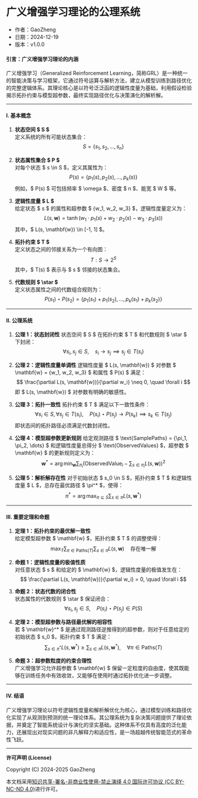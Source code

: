 # **广义增强学习理论的公理系统**

- 作者：GaoZheng
- 日期：2024-12-19
- 版本：v1.0.0

#### **引言：广义增强学习理论的内涵**
广义增强学习（Generalized Reinforcement Learning，简称GRL）是一种统一的智能决策与学习框架，它通过符号运算与解析方法，建立从模型训练到路径优化的完整逻辑体系。其理论核心是以符号泛泛函的逻辑性度量为基础，利用假设检验揭示拓扑约束与模型超参数，最终实现路径优化与决策演化的解析解。

---

#### **I. 基本概念**
1. **状态空间 $ S $**  
   定义系统的所有可能状态集合：  
   $$
   S = \{s_1, s_2, \dots, s_n\}
   $$

2. **状态属性集合 $ P $**  
   对每个状态 $ s \in S $，定义其属性为：  
   $$
   P(s) = \{p_1(s), p_2(s), \dots, p_k(s)\}
   $$
   例如，$ P(s) $ 可包括频率 $ \omega $、密度 $ n $、能宽 $ W $ 等。

3. **逻辑性度量 $ L $**  
   给定状态 $ s $ 的属性和超参数 $ \{w_1, w_2, w_3\} $，逻辑性度量定义为：  
   $$
   L(s, \mathbf{w}) = \tanh\left(w_1 \cdot p_1(s) + w_2 \cdot p_2(s) - w_3 \cdot p_3(s)\right)
   $$
   其中，$ L(s, \mathbf{w}) \in [-1, 1] $。

4. **拓扑约束 $ T $**  
   定义状态之间的邻接关系为一个有向图：  
   $$
   T: S \to 2^S
   $$
   其中，$ T(s) $ 表示与 $ s $ 邻接的状态集合。

5. **代数规则 $ \star $**  
   定义状态属性之间的代数组合规则为：  
   $$
   P(s_1) \star P(s_2) = \{p_1(s_1) + p_1(s_2), \dots, p_k(s_1) + p_k(s_2)\}
   $$

---

#### **II. 公理系统**

1. **公理 1：状态封闭性**
   状态空间 $ S $ 在拓扑约束 $ T $ 和代数规则 $ \star $ 下封闭：  
   $$
   \forall s_i, s_j \in S, \quad s_i \to s_j \implies s_j \in T(s_i)
   $$

2. **公理 2：逻辑性度量单调性**
   逻辑性度量 $ L(s, \mathbf{w}) $ 对参数 $ \mathbf{w} = \{w_1, w_2, w_3\} $ 和属性 $ P(s) $ 满足：  
   $$
   \frac{\partial L(s, \mathbf{w})}{\partial w_i} \neq 0, \quad \forall i
   $$
   即 $ L(s, \mathbf{w}) $ 对参数有明确的敏感性。

3. **公理 3：拓扑一致性**
   拓扑约束 $ T $ 满足以下一致性条件：  
   $$
   \forall s_i \in S, \forall s_j \in T(s_i), \quad P(s_i) \star P(s_j) \to P(s_k) \implies s_k \in T(s_j)
   $$
   即状态间的拓扑路径必须满足代数封闭性。

4. **公理 4：模型超参数更新规则**
   给定观测路径 $ \text{SamplePaths} = \{\pi_1, \pi_2, \dots\} $ 和逻辑性度量总得分 $ \text{ObservedValues} $，超参数 $ \mathbf{w} $ 的更新规则定义为：  
   $$
   \mathbf{w}^* = \arg\min_{\mathbf{w}} \sum_{\pi_i} \left(\text{ObservedValue}_i - \sum_{s \in \pi_i} L(s, \mathbf{w})\right)^2
   $$

5. **公理 5：解析解存在性**
   对于初始状态 $ s_0 \in S $，拓扑约束 $ T $ 和逻辑性度量 $ L $，总存在最优路径 $ \pi^* $，使得：  
   $$
   \pi^* = \arg\max_{\pi \subseteq S} \sum_{s \in \pi} L(s, \mathbf{w}^*)
   $$

---

#### **III. 重要定理和命题**

1. **定理 1：拓扑约束的最优解一致性**  
   给定模型超参数 $ \mathbf{w} $，拓扑约束 $ T $ 的调整使得：  
   $$
   \max_T \sum_{\pi \in \text{Paths}(T)} \sum_{s \in \pi} L(s, \mathbf{w}) \quad \text{存在唯一解}
   $$

2. **命题 1：逻辑性度量的极值性质**  
   对任意状态 $ s $ 和给定的 $ \mathbf{w} $，逻辑性度量的极值发生在：  
   $$
   \frac{\partial L(s, \mathbf{w})}{\partial w_i} = 0, \quad \forall i
   $$

3. **命题 2：状态代数的闭合性**  
   状态属性的代数规则 $ \star $ 保证闭合：  
   $$
   \forall s_i, s_j \in S, \quad P(s_i) \star P(s_j) \in P(S)
   $$

4. **定理 2：模型超参数与路径最优解的相容性**  
   若 $ \mathbf{w}^* $ 是通过观测路径逆推得到的超参数，则对于任意给定的初始状态 $ s_0 $，拓扑约束 $ T $ 满足：  
   $$
   \sum_{s \in \pi^*} L(s, \mathbf{w}^*) \geq \sum_{s \in \pi} L(s, \mathbf{w}^*), \quad \forall \pi \in \text{Paths}(T)
   $$

5. **命题 3：超参数粒度的约束合理性**  
   广义增强学习允许超参数 $ \mathbf{w} $ 保留一定粒度的自由度，使其既能够在训练任务中有效收敛，又能够在使用时通过拓扑优化进一步调整。

---

#### **IV. 结语**
广义增强学习理论以符号逻辑性度量和解析解优化为核心，通过模型训练和路径优化实现了从观测到预测的统一理论体系。其公理系统为复杂决策问题提供了理论依据，并奠定了智能系统设计与演化的坚实基础。这种体系不仅具有高度的泛化能力，还展现出对现实问题的非凡解释力和适应性，是一场超越传统智能范式的革命性飞跃。

---

**许可声明 (License)**

Copyright (C) 2024-2025 GaoZheng 

本文档采用[知识共享-署名-非商业性使用-禁止演绎 4.0 国际许可协议 (CC BY-NC-ND 4.0)](https://creativecommons.org/licenses/by-nc-nd/4.0/deed.zh-Hans)进行许可。
